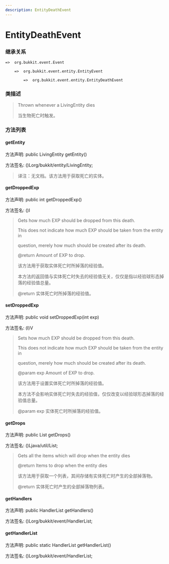 ```yaml
---
description: EntityDeathEvent
---
```


# EntityDeathEvent

### 继承关系

    =>  org.bukkit.event.Event

        =>  org.bukkit.event.entity.EntityEvent

            =>  org.bukkit.event.entity.EntityDeathEvent

### 类描述

> Thrown whenever a LivingEntity dies
>
>
> 
> 当生物死亡时触发。

### 方法列表

#### getEntity

方法声明: public LivingEntity getEntity()

方法签名: ()Lorg/bukkit/entity/LivingEntity;

> 译注：无文档。该方法用于获取死亡的实体。

#### getDroppedExp

方法声明: public int getDroppedExp()

方法签名: ()I

> Gets how much EXP should be dropped from this death.
>
> This does not indicate how much EXP should be taken from the entity in
>
> question, merely how much should be created after its death.
>
> @return Amount of EXP to drop.
>
>
> 
> 该方法用于获取实体死亡时所掉落的经验值。
>
> 本方法的返回值与实体死亡时失去的经验值无关，仅仅是指以经验球形态掉落的经验值总量。
>
> @return 实体死亡时所掉落的经验值。

#### setDroppedExp

方法声明: public void setDroppedExp(int exp)

方法签名: (I)V

> Sets how much EXP should be dropped from this death.
>
> This does not indicate how much EXP should be taken from the entity in
>
> question, merely how much should be created after its death.
>
> @param exp Amount of EXP to drop.
>
>
> 
> 该方法用于设置实体死亡时所掉落的经验值。
>
> 本方法不会影响实体死亡时失去的经验值，仅仅改变以经验球形态掉落的经验值总量。
>
> @param exp 实体死亡时所掉落的经验值。

#### getDrops

方法声明: public List<ItemStack> getDrops()

方法签名: ()Ljava/util/List;

> Gets all the items which will drop when the entity dies
>
> @return Items to drop when the entity dies
>
>
> 
> 该方法用于获取一个列表，其间存储有实体死亡时产生的全部掉落物。
>
> @return 实体死亡时产生的全部掉落物列表。

#### getHandlers

方法声明: public HandlerList getHandlers()

方法签名: ()Lorg/bukkit/event/HandlerList;

#### getHandlerList

方法声明: public static HandlerList getHandlerList()

方法签名: ()Lorg/bukkit/event/HandlerList;